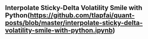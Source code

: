 ## Interpolate Sticky-Delta Volatility Smile with Python(https://github.com/tlapfai/quant-posts/blob/master/interpolate-sticky-delta-volatility-smile-with-python.ipynb)
